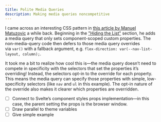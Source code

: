 ```yaml
---
title: Polite Media Queries
description: Making media queries noncompetitive
---
```

I came across an interesting CSS pattern in [this article by Manuel Matuzovic](https://web.dev/articles/website-navigation) a while back. Beginning in the ["Hiding the List"](https://web.dev/articles/website-navigation#hiding_the_list) section, he adds a media query that only sets component-scoped custom properties. The non-media-query code then defers to those media query overrides via `var()` with a fallback argument, e.g. `flex-direction: var(--nav-list-layout, column);`.

It took me a bit to realize how cool this is—the media query doesn’t need to compete in specificity with the selectors that set the properties it’s overriding! Instead, the selectors opt-in to the override for each property. This means the media query can specify those properties with simple, low-specificity selectors (like `nav` and `ul` in this example). The opt-in nature of the override also makes it clearer which properties are overridden.

- [ ] Connect to Svelte’s component styles props implementation—in this case, the parent setting the props is the browser window.
- [ ] Draw parallel to theme variables
- [ ] Give simple example